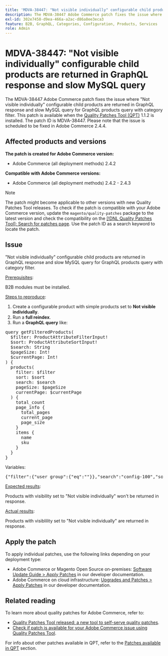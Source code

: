 ```yaml
---
title: 'MDVA-38447: "Not visible individually" configurable child products are returned in GraphQL response and slow MySQL query'
description: The MDVA-38447 Adobe Commerce patch fixes the issue where "Not visible individually" configurable child products are returned in GraphQL response and slow MySQL query for GraphQL products query with category filter. This patch is available when the [Quality Patches Tool (QPT)](/help/announcements/adobe-commerce-announcements/magento-quality-patches-released-new-tool-to-self-serve-quality-patches.md) 1.1.2 is installed. The patch ID is MDVA-38447. Please note that the issue is scheduled to be fixed in Adobe Commerce 2.4.4.
exl-id: 302e7458-d9ea-466a-a2ac-d86a8ee3eca3
feature: B2B, GraphQL, Categories, Configuration, Products, Services
role: Admin
---
```

# MDVA-38447: "Not visible individually" configurable child products are returned in GraphQL response and slow MySQL query

The MDVA-38447 Adobe Commerce patch fixes the issue where "Not visible individually" configurable child products are returned in GraphQL response and slow MySQL query for GraphQL products query with category filter. This patch is available when the [Quality Patches Tool (QPT)](/help/announcements/adobe-commerce-announcements/magento-quality-patches-released-new-tool-to-self-serve-quality-patches.md) 1.1.2 is installed. The patch ID is MDVA-38447. Please note that the issue is scheduled to be fixed in Adobe Commerce 2.4.4.

## Affected products and versions

**The patch is created for Adobe Commerce version:**

* Adobe Commerce (all deployment methods) 2.4.2

**Compatible with Adobe Commerce versions:**

* Adobe Commerce (all deployment methods) 2.4.2 - 2.4.3

>[!NOTE]
>
>The patch might become applicable to other versions with new Quality Patches Tool releases. To check if the patch is compatible with your Adobe Commerce version, update the `magento/quality-patches` package to the latest version and check the compatibility on the [[!DNL Quality Patches Tool]: Search for patches page](https://experienceleague.adobe.com/tools/commerce-quality-patches/index.html). Use the patch ID as a search keyword to locate the patch.

## Issue

"Not visible individually" configurable child products are returned in GraphQL response and slow MySQL query for GraphQL products query with category filter.

<u>Prerequisites</u>:

B2B modules must be installed.

<u>Steps to reproduce</u>:

1. Create a configurable product with simple products set to **Not visible individually**.
1. Run a **full reindex**.
1. Run a **GraphQL query** like:

<pre>query getFilteredProducts(
  $filter: ProductAttributeFilterInput!
  $sort: ProductAttributeSortInput!
  $search: String
  $pageSize: Int!
  $currentPage: Int!
) {
  products(
    filter: $filter
    sort: $sort
    search: $search
    pageSize: $pageSize
    currentPage: $currentPage
  ) {
    total_count
    page_info {
      total_pages
      current_page
      page_size
    }
    items {
      name
      sku
    }
  }
}</pre>

Variables:

<pre>{"filter":{"user_group":{"eq":""}},"search":"config-100","sort":{},"pageSize":200,"currentPage":1}
</pre>

<u>Expected results</u>:

Products with visibility set to "Not visible individually" won't be returned in response.

<u>Actual results</u>:

Products with visiblility set to "Not visible individually" are returned in response.

## Apply the patch

To apply individual patches, use the following links depending on your deployment type:

* Adobe Commerce or Magento Open Source on-premises: [Software Update Guide > Apply Patches](https://experienceleague.adobe.com/en/docs/commerce-operations/tools/quality-patches-tool/usage) in our developer documentation.
* Adobe Commerce on cloud infrastructure: [Upgrades and Patches > Apply Patches](https://experienceleague.adobe.com/en/docs/commerce-cloud-service/user-guide/develop/upgrade/apply-patches) in our developer documentation.

## Related reading

To learn more about quality patches for Adobe Commerce, refer to:

* [Quality Patches Tool released: a new tool to self-serve quality patches](/help/announcements/adobe-commerce-announcements/magento-quality-patches-released-new-tool-to-self-serve-quality-patches.md).
* [Check if patch is available for your Adobe Commerce issue using Quality Patches Tool](/help/support-tools/patches-available-in-qpt-tool/check-patch-for-magento-issue-with-magento-quality-patches.md).

For info about other patches available in QPT, refer to the [Patches available in QPT](https://support.magento.com/hc/en-us/sections/360010506631-Patches-available-in-QPT-tool-) section.
